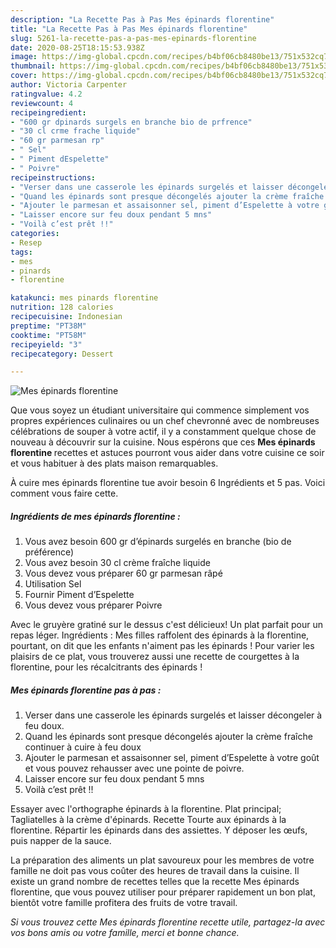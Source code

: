 ```yaml
---
description: "La Recette Pas à Pas Mes épinards florentine"
title: "La Recette Pas à Pas Mes épinards florentine"
slug: 5261-la-recette-pas-a-pas-mes-epinards-florentine
date: 2020-08-25T18:15:53.938Z
image: https://img-global.cpcdn.com/recipes/b4bf06cb8480be13/751x532cq70/mes-epinards-florentine-photo-principale-de-la-recette.jpg
thumbnail: https://img-global.cpcdn.com/recipes/b4bf06cb8480be13/751x532cq70/mes-epinards-florentine-photo-principale-de-la-recette.jpg
cover: https://img-global.cpcdn.com/recipes/b4bf06cb8480be13/751x532cq70/mes-epinards-florentine-photo-principale-de-la-recette.jpg
author: Victoria Carpenter
ratingvalue: 4.2
reviewcount: 4
recipeingredient:
- "600 gr dpinards surgels en branche bio de prfrence"
- "30 cl crme frache liquide"
- "60 gr parmesan rp"
- " Sel"
- " Piment dEspelette"
- " Poivre"
recipeinstructions:
- "Verser dans une casserole les épinards surgelés et laisser décongeler à feu doux."
- "Quand les épinards sont presque décongelés ajouter la crème fraîche continuer à cuire à feu doux"
- "Ajouter le parmesan et assaisonner sel, piment d’Espelette à votre goût et vous pouvez rehausser avec une pointe de poivre."
- "Laisser encore sur feu doux pendant 5 mns"
- "Voilà c’est prêt !!"
categories:
- Resep
tags:
- mes
- pinards
- florentine

katakunci: mes pinards florentine 
nutrition: 128 calories
recipecuisine: Indonesian
preptime: "PT38M"
cooktime: "PT58M"
recipeyield: "3"
recipecategory: Dessert

---
```



![Mes épinards florentine](https://img-global.cpcdn.com/recipes/b4bf06cb8480be13/751x532cq70/mes-epinards-florentine-photo-principale-de-la-recette.jpg)

Que vous soyez un étudiant universitaire qui commence simplement vos propres expériences culinaires ou un chef chevronné avec de nombreuses célébrations de souper à votre actif, il y a constamment quelque chose de nouveau à découvrir sur la cuisine. Nous espérons que ces <strong> Mes épinards florentine </strong> recettes et astuces pourront vous aider dans votre cuisine ce soir et vous habituer à des plats maison remarquables.

<!--inarticleads1-->

À cuire mes épinards florentine tue avoir besoin 6 Ingrédients et 5 pas. Voici comment vous faire cette.

##### Ingrédients de mes épinards florentine :

1. Vous avez besoin 600 gr d’épinards surgelés en branche (bio de préférence)
1. Vous avez besoin 30 cl crème fraîche liquide
1. Vous devez vous préparer 60 gr parmesan râpé
1. Utilisation  Sel
1. Fournir  Piment d’Espelette
1. Vous devez vous préparer  Poivre


Avec le gruyère gratiné sur le dessus c&#39;est délicieux! Un plat parfait pour un repas léger. Ingrédients : Mes filles raffolent des épinards à la florentine, pourtant, on dit que les enfants n&#39;aiment pas les épinards ! Pour varier les plaisirs de ce plat, vous trouverez aussi une recette de courgettes à la florentine, pour les récalcitrants des épinards ! 

<!--inarticleads2-->

##### Mes épinards florentine pas à pas :

1. Verser dans une casserole les épinards surgelés et laisser décongeler à feu doux.
1. Quand les épinards sont presque décongelés ajouter la crème fraîche continuer à cuire à feu doux
1. Ajouter le parmesan et assaisonner sel, piment d’Espelette à votre goût et vous pouvez rehausser avec une pointe de poivre.
1. Laisser encore sur feu doux pendant 5 mns
1. Voilà c’est prêt !!


Essayer avec l&#39;orthographe épinards à la florentine. Plat principal; Tagliatelles à la crème d&#39;épinards. Recette Tourte aux épinards à la florentine. Répartir les épinards dans des assiettes. Y déposer les œufs, puis napper de la sauce. 

<!--inarticleads1-->

<p>
La préparation des aliments un plat savoureux pour les membres de votre famille ne doit pas vous coûter des heures de travail dans la cuisine. Il existe un grand nombre de recettes telles que la recette Mes épinards florentine, que vous pouvez utiliser pour préparer rapidement un bon plat, bientôt votre famille profitera des fruits de votre travail.
</p>

<p>
<i>Si vous trouvez cette Mes épinards florentine recette utile, partagez-la avec vos bons amis ou votre famille, merci et bonne chance.</i>
</p>
